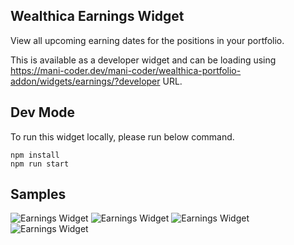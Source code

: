 ## Wealthica Earnings Widget

View all upcoming earning dates for the positions in your portfolio.

This is available as a developer widget and can be loading using https://mani-coder.dev/mani-coder/wealthica-portfolio-addon/widgets/earnings/?developer URL.

## Dev Mode

To run this widget locally, please run below command.

```
npm install
npm run start
```

## Samples

![Earnings Widget](https://ik.imagekit.io/manicoder/wealthica-portfolio-addon/earnings-widget-1_NpqUCT94RZJ.png)
![Earnings Widget](https://ik.imagekit.io/manicoder/wealthica-portfolio-addon/earnings-widget-2_p35Q8tbY3.png)
![Earnings Widget](https://ik.imagekit.io/manicoder/wealthica-portfolio-addon/earnings-widget-3_WhnbU4Kd-.png)
![Earnings Widget](https://ik.imagekit.io/manicoder/wealthica-portfolio-addon/earnings-widget-4_jxQGw9vHDF7.png)
